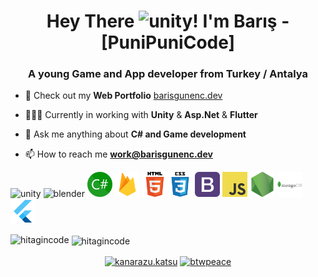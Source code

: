 <h1 align="center">Hey There <img src="https://raw.githubusercontent.com/wasabeef/wasabeef/master/icons/wave.gif" alt="unity" width="40" height="40"/>! I'm Barış - [PuniPuniCode]</h1>
<h3 align="center">A young Game and App developer from Turkey / Antalya</h3>

- 🔭 Check out my **Web Portfolio** [barisgunenc.dev](https://barisgunenc.dev/)

- 👨🏻‍💻 Currently in working with **Unity** & **Asp.Net** & **Flutter** 

- 💬 Ask me anything about **C# and Game development**

- 📫 How to reach me **work@barisgunenc.dev**

<p align="left"><img src="https://cdn.icon-icons.com/icons2/615/PNG/256/Unity_icon-icons.com_56592.png" alt="unity" width="40" height="40"/> <img src="https://download.blender.org/branding/community/blender_community_badge_white.svg" alt="blender" width="40" height="40"/> <img src="https://raw.githubusercontent.com/github/explore/80688e429a7d4ef2fca1e82350fe8e3517d3494d/topics/csharp/csharp.png" alt="csharp" width="40" height="40"/> <img src="https://raw.githubusercontent.com/github/explore/80688e429a7d4ef2fca1e82350fe8e3517d3494d/topics/firebase/firebase.png" alt="firebase" width="40" height="40"/> <img src="https://raw.githubusercontent.com/github/explore/80688e429a7d4ef2fca1e82350fe8e3517d3494d/topics/html/html.png" alt="html5" width="40" height="40"/><img src="https://raw.githubusercontent.com/github/explore/80688e429a7d4ef2fca1e82350fe8e3517d3494d/topics/css/css.png" alt="css3" width="40" height="40"/> <img src="https://raw.githubusercontent.com/github/explore/80688e429a7d4ef2fca1e82350fe8e3517d3494d/topics/bootstrap/bootstrap.png" alt="bootstrap" width="40" height="40"/>   <img src="https://raw.githubusercontent.com/github/explore/80688e429a7d4ef2fca1e82350fe8e3517d3494d/topics/javascript/javascript.png" alt="javascript" width="40" height="40"/> <img src="https://raw.githubusercontent.com/github/explore/80688e429a7d4ef2fca1e82350fe8e3517d3494d/topics/nodejs/nodejs.png" alt="nodejs" width="40" height="40"/> <img src="https://raw.githubusercontent.com/github/explore/80688e429a7d4ef2fca1e82350fe8e3517d3494d/topics/mongodb/mongodb.png" alt="mongodb" width="40" height="40"/> <img src="https://raw.githubusercontent.com/github/explore/80688e429a7d4ef2fca1e82350fe8e3517d3494d/topics/flutter/flutter.png" alt="flutter" width="40" height="40"/></p><p><img align="left" src="https://github-readme-stats.vercel.app/api/top-langs/?username=hitagincode&layout=compact&hide=html&theme=light" alt="hitagincode" /></p>

<p>&nbsp;<img align="center" src="https://github-readme-stats.vercel.app/api?username=hitagincode&show_icons=true&theme=light" alt="hitagincode" /></p>

<p align="center">
<a href="https://fb.com/kanarazu.katsu" target="blank"><img align="center" src="https://cdn.jsdelivr.net/npm/simple-icons@4/icons/facebook.svg" alt="kanarazu.katsu" height="30" width="30" /></a>
<a href="https://instagram.com/btwpeace" target="blank"><img align="center" src="https://cdn.jsdelivr.net/npm/simple-icons@4/icons/instagram.svg" alt="btwpeace" height="30" width="30" /></a>
</p>
